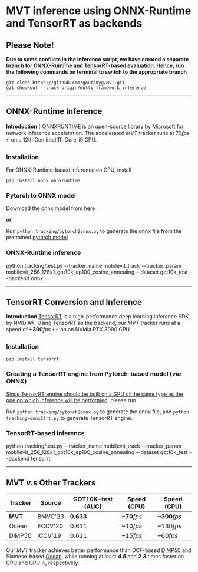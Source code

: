 # MVT inference using ONNX-Runtime and TensorRT as backends

## Please Note!
**Due to some conflicts in the inference script, we have created a separate branch for ONNX-Runtime and TensorRT-based evaluation. Hence, run the following commands on terminal to switch to the appropriate branch**
```
git clone https://github.com/goutamyg/MVT.git
git checkout --track origin/multi_framework_inference
```
---

## ONNX-Runtime Inference
**Introduction**：[ONNXRUNTIME](https://github.com/microsoft/onnxruntime) is an open-source library by Microsoft for network inference acceleration. The accelerated *MVT* tracker runs at 70*fps* :zap: on a 12th Gen Intel(R) Core-i9 CPU.

### Installation
For ONNX-Runtime-based inference on CPU, install
```
pip install onnx onnxruntime
```

### Pytorch to ONNX model
Download the onnx model from [here](https://drive.google.com/drive/folders/1RAdn3ZXI_G7pBj4NDbtQVFPkClVd1IBm)

***or***

Run ``` python tracking/pytorch2onnx.py ``` to generate the onnx file from the pretrained [pytorch model](https://drive.google.com/drive/folders/1RAdn3ZXI_G7pBj4NDbtQVFPkClVd1IBm)

### ONNX-Runtime inference
python tracking/test.py --tracker_name mobilevit_track --tracker_param mobilevit_256_128x1_got10k_ep100_cosine_annealing --dataset got10k_test --backend onnx

---

## TensorRT Conversion and Inference
**Introduction** [TensorRT](https://github.com/NVIDIA/TensorRT) is a high-performance deep learning inference SDK by NVIDIA:registered:. Using TensorRT as the backend, our *MVT* tracker runs at a speed of **~300***fps* :zap::zap: on an NVidia RTX 3090 GPU.

### Installation
```
pip install tensorrt
```

### Creating a TensorRT engine from Pytorch-based model (*via* ONNX)
[Since TensorRT engine should be built on a GPU of the same type as the one on which inference will be performed](https://blog.tensorflow.org/2021/01/leveraging-tensorflow-tensorrt-integration.html#:~:text=The%20TensorRT%20execution%20engine%20should,building%20process%20is%20GPU%20specific.), please run

Run ``` python tracking/pytorch2onnx.py ``` to generate the onnx file,
and ``` python tracking/onnx2trt.py ``` to generate TensorRT engine.

### TensorRT-based inference
python tracking/test.py --tracker_name mobilevit_track --tracker_param mobilevit_256_128x1_got10k_ep100_cosine_annealing --dataset got10k_test --backend tensorrt

---

## MVT v.s Other Trackers
| Tracker | Source | GOT10K-test (AUC)| Speed (CPU) | Speed (GPU) |
|---|---|---|---|---|
|**MVT**|BMVC'23|**0.633**|**~70***fps*|**~300***fps*|
|Ocean|ECCV'20|0.611|~10*fps*|~130*fps*|
|DiMP50|ICCV'19|0.611|~15*fps*|~60*fps*|

Our *MVT* tracker achieves better performance than DCF-based [DiMP50](https://github.com/visionml/pytracking) and Siamese-based [Ocean](https://github.com/researchmm/TracKit), while running at least ***4.5*** and ***2.3*** times faster on CPU and GPU :fire:, respectively.

 
